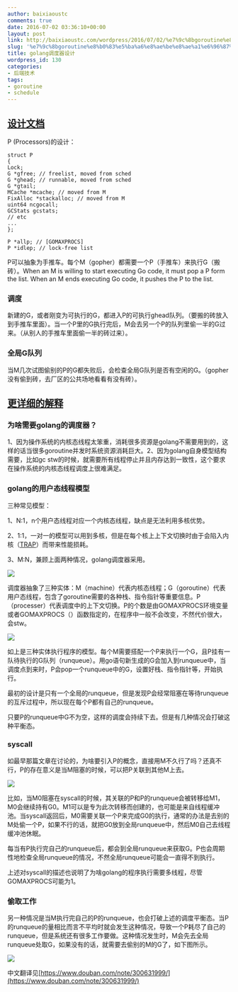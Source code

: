 ```yaml
---
author: baixiaoustc
comments: true
date: 2016-07-02 03:36:10+00:00
layout: post
link: http://baixiaoustc.com/wordpress/2016/07/02/%e7%9c%8bgoroutine%e8%b0%83%e5%ba%a6%e8%ae%be%e8%ae%a1%e6%96%87%e6%a1%a3/
slug: '%e7%9c%8bgoroutine%e8%b0%83%e5%ba%a6%e8%ae%be%e8%ae%a1%e6%96%87%e6%a1%a3'
title: golang调度器设计
wordpress_id: 130
categories:
- 后端技术
tags:
- goroutine
- schedule
---
```


## [设计文档](https://docs.google.com/document/d/1TTj4T2JO42uD5ID9e89oa0sLKhJYD0Y_kqxDv3I3XMw/edit#)


P (Processors)的设计：

    
    struct P
    {
    Lock;
    G *gfree; // freelist, moved from sched
    G *ghead; // runnable, moved from sched
    G *gtail;
    MCache *mcache; // moved from M
    FixAlloc *stackalloc; // moved from M
    uint64 ncgocall;
    GCStats gcstats;
    // etc
    ...
    };
    
    P *allp; // [GOMAXPROCS]
    P *idlep; // lock-free list
    


P可以抽象为手推车。每个M（gopher）都需要一个P（手推车）来执行G（搬砖）。When an M is willing to start executing Go code, it must pop a P form the list. When an M ends executing Go code, it pushes the P to the list.


### 调度


新建的G，或者刚变为可执行的G，都进入P的可执行ghead队列。（要搬的砖放入到手推车里面）。当一个P里的G执行完后，M会去另一个P的队列里偷一半的G过来。（从别人的手推车里面偷一半的砖过来）。


### 全局G队列


当M几次试图偷别的P的G都失败后，会检查全局G队列是否有空闲的G。（gopher没有偷到砖，去厂区的公共场地看看有没有砖）。


## [更详细的解释](http://morsmachine.dk/go-scheduler)




### 为啥需要golang的调度器？


1、因为操作系统的内核态线程太笨重，消耗很多资源是golang不需要用到的，这样的话当很多goroutine并发时系统资源消耗巨大。2、因为golang自身模型结构需要，比如gc stw的时候，就需要所有线程停止并且内存达到一致性，这个要求在操作系统的内核态线程调度上很难满足。


### golang的用户态线程模型


三种常见模型：

1、N:1，n个用户态线程对应一个内核态线程，缺点是无法利用多核优势。

2、1:1，一对一的模型可以用到多核，但是在每个核上上下文切换时由于会陷入内核（[TRAP](https://en.wikipedia.org/wiki/Trap_(computing))）而带来性能损耗。

3、M:N，兼顾上面两种情况，golang调度器采用。

![](http://morsmachine.dk/our-cast.jpg)

调度器抽象了三种实体：M（machine）代表内核态线程；G（goroutine）代表用户态线程，包含了goroutine需要的各种栈、指令指针等重要信息。P（processer）代表调度中的上下文切换。P的个数是由GOMAXPROCS环境变量或者GOMAXPROCS（）函数指定的，在程序中一般不会改变，不然代价很大，会stw。


![](http://morsmachine.dk/in-motion.jpg)




如上是三种实体执行程序的模型。每个M需要搭配一个P来执行一个G，且P挂有一队待执行的G队列（runqueue）。用go语句新生成的G会加入到runqueue中，当调度点到来时，P会pop一个runqueue中的G，设置好栈、指令指针等，开始执行。




最初的设计是只有一个全局的runqueue，但是发现P会经常阻塞在等待runqueue的互斥过程中，所以现在每个P都有自己的runqueue。




只要P的runqueue中G不为空，这样的调度会持续下去。但是有几种情况会打破这种平衡态。




### syscall


如最早那篇文章在讨论的，为啥要引入P的概念，直接用M不久行了吗？还真不行，P的存在意义是当M阻塞的时候，可以把P关联到其他M上去。

![](http://morsmachine.dk/syscall.jpg)

比如，当M0阻塞在syscall的时候，其关联的P和P的runqueue会被转移给M1，M0会继续持有G0。M1可以是专为此次转移而创建的，也可能是来自线程缓冲池。当syscall返回后，M0需要关联一个P来完成G0的执行，通常的办法是去别的M处偷一个P，如果不行的话，就把G0放到全局runqueue中，然后M0自己去线程缓冲池休眠。

每当有P执行完自己的runqueue后，都会到全局runqueue来获取G。P也会周期性地检查全局runqueue的情况，不然全局runqueue可能会一直得不到执行。

上述对syscall的描述也说明了为啥golang的程序执行需要多线程，尽管GOMAXPROCS可能为1。


### 偷取工作


另一种情况是当M执行完自己的P的runqueue，也会打破上述的调度平衡态。当P的runqueue的量相比而言不平均时就会发生这种情况，导致一个P耗尽了自己的runqueue，但是系统还有很多工作要做。这种情况发生时，M会先去全局runqueue处取G，如果没有的话，就需要去偷别的M的G了，如下图所示。

![](http://morsmachine.dk/steal.jpg)



中文翻译见[https://www.douban.com/note/300631999/](https://www.douban.com/note/300631999/)
